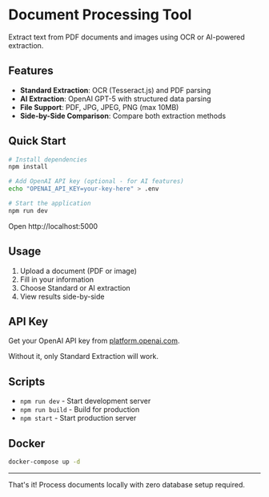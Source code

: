 # Document Processing Tool

Extract text from PDF documents and images using OCR or AI-powered extraction.

## Features

- **Standard Extraction**: OCR (Tesseract.js) and PDF parsing
- **AI Extraction**: OpenAI GPT-5 with structured data parsing
- **File Support**: PDF, JPG, JPEG, PNG (max 10MB)
- **Side-by-Side Comparison**: Compare both extraction methods

## Quick Start

```bash
# Install dependencies
npm install

# Add OpenAI API key (optional - for AI features)
echo "OPENAI_API_KEY=your-key-here" > .env

# Start the application
npm run dev
```

Open http://localhost:5000

## Usage

1. Upload a document (PDF or image)
2. Fill in your information
3. Choose Standard or AI extraction
4. View results side-by-side

## API Key

Get your OpenAI API key from [platform.openai.com](https://platform.openai.com/api-keys).

Without it, only Standard Extraction will work.

## Scripts

- `npm run dev` - Start development server
- `npm run build` - Build for production
- `npm start` - Start production server

## Docker

```bash
docker-compose up -d
```

---

That's it! Process documents locally with zero database setup required.
